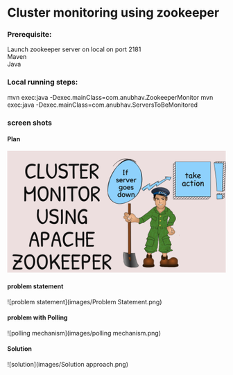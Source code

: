 # Cluster monitoring using zookeeper 

### Prerequisite: 
Launch zookeeper server on local on port 2181 <br>
Maven <br>
Java

### Local running steps: 

mvn exec:java -Dexec.mainClass=com.anubhav.ZookeeperMonitor
mvn exec:java -Dexec.mainClass=com.anubhav.ServersToBeMonitored

### screen shots
#### Plan
![title](images/title.png)

#### problem statement
![problem statement](images/Problem Statement.png)

#### problem with Polling 
![polling mechanism](images/polling mechanism.png)

#### Solution
![solution](images/Solution approach.png)

